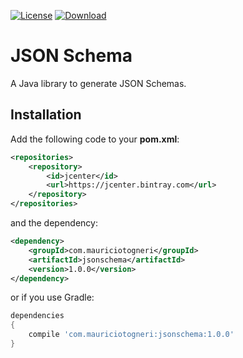 [![License](https://img.shields.io/badge/license-MIT-green.svg)](https://github.com/mauriciotogneri/json-schema/blob/master/LICENSE.md)
[![Download](https://api.bintray.com/packages/mauriciotogneri/maven/jsonschema/images/download.svg)](https://bintray.com/mauriciotogneri/maven/jsonschema/_latestVersion)

# JSON Schema
A Java library to generate JSON Schemas.

## Installation

Add the following code to your **pom.xml**:

```xml
<repositories>
    <repository>
        <id>jcenter</id>
        <url>https://jcenter.bintray.com</url>
    </repository>
</repositories>
```

and the dependency:

```xml
<dependency>
    <groupId>com.mauriciotogneri</groupId>
    <artifactId>jsonschema</artifactId>
    <version>1.0.0</version>
</dependency>
```

or if you use Gradle:

```groovy
dependencies
{
    compile 'com.mauriciotogneri:jsonschema:1.0.0'
}
```